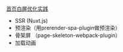 [首页白屏优化实践](https://segmentfault.com/a/1190000020383064)

- SSR (Nuxt.js)
- 预渲染（用prerender-spa-plugin做预渲染）
- 骨架屏	（page-skeleton-webpack-plugin）
- 加载动画
